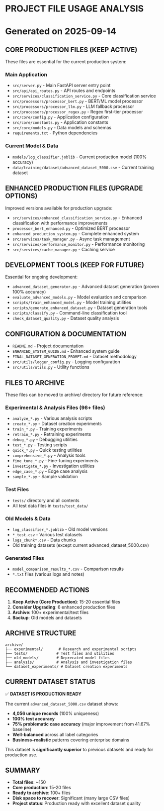 # PROJECT FILE USAGE ANALYSIS
# Generated on 2025-09-14

## CORE PRODUCTION FILES (KEEP ACTIVE)
These files are essential for the current production system:

### Main Application
- `src/server.py` - Main FastAPI server entry point
- `src/api/api_routes.py` - API routes and endpoints
- `src/services/classification_service.py` - Core classification service
- `src/processors/processor_bert.py` - BERT/ML model processor
- `src/processors/processor_llm.py` - LLM fallback processor
- `src/processors/processor_regex.py` - Regex first-tier processor
- `src/core/config.py` - Application configuration
- `src/core/constants.py` - Application constants
- `src/core/models.py` - Data models and schemas
- `requirements.txt` - Python dependencies

### Current Model & Data
- `models/log_classifier.joblib` - Current production model (100% accuracy)
- `data/training/dataset/advanced_dataset_5000.csv` - Current training dataset

## ENHANCED PRODUCTION FILES (UPGRADE OPTIONS)
Improved versions available for production upgrade:

- `src/services/enhanced_classification_service.py` - Enhanced classification with performance improvements
- `processor_bert_enhanced.py` - Optimized BERT processor
- `enhanced_production_system.py` - Complete enhanced system
- `src/services/task_manager.py` - Async task management
- `src/services/performance_monitor.py` - Performance monitoring
- `src/services/cache_manager.py` - Caching service

## DEVELOPMENT TOOLS (KEEP FOR FUTURE)
Essential for ongoing development:

- `advanced_dataset_generator.py` - Advanced dataset generation (proven 100% accuracy)
- `evaluate_advanced_models.py` - Model evaluation and comparison
- `scripts/train_enhanced_model.py` - Model training utilities
- `scripts/generate_enhanced_dataset.py` - Dataset generation tools
- `scripts/classify.py` - Command-line classification tool
- `check_dataset_quality.py` - Dataset quality analysis

## CONFIGURATION & DOCUMENTATION
- `README.md` - Project documentation
- `ENHANCED_SYSTEM_GUIDE.md` - Enhanced system guide
- `FINAL_DATASET_GENERATION_PROMPT.md` - Dataset methodology
- `src/utils/logger_config.py` - Logging configuration
- `src/utils/utils.py` - Utility functions

## FILES TO ARCHIVE
These files can be moved to archive/ directory for future reference:

### Experimental & Analysis Files (96+ files)
- `analyze_*.py` - Various analysis scripts
- `create_*.py` - Dataset creation experiments  
- `train_*.py` - Training experiments
- `retrain_*.py` - Retraining experiments
- `debug_*.py` - Debugging utilities
- `test_*.py` - Testing scripts
- `quick_*.py` - Quick testing utilities
- `comprehensive_*.py` - Analysis tools
- `fine_tune_*.py` - Fine-tuning experiments
- `investigate_*.py` - Investigation utilities
- `edge_case_*.py` - Edge case analysis
- `sample_*.py` - Sample validation

### Test Files
- `tests/` directory and all contents
- All test data files in `tests/test_data/`

### Old Models & Data
- `log_classifier_*.joblib` - Old model versions
- `*_test.csv` - Various test datasets
- `logs_chunk*.csv` - Data chunks
- Old training datasets (except current advanced_dataset_5000.csv)

### Generated Files
- `model_comparison_results_*.csv` - Comparison results
- `*.txt` files (various logs and notes)

## RECOMMENDED ACTIONS

1. **Keep Active (Core Production)**: 15-20 essential files
2. **Consider Upgrading**: 6 enhanced production files  
3. **Archive**: 100+ experimental/test files
4. **Backup**: Old models and datasets

## ARCHIVE STRUCTURE
```
archive/
├── experimental/       # Research and experimental scripts
├── tests/             # Test files and utilities
├── old_models/        # Deprecated model files  
├── analysis/          # Analysis and investigation files
└── dataset_experiments/ # Dataset creation experiments
```

## CURRENT DATASET STATUS
✅ **DATASET IS PRODUCTION READY**

The current `advanced_dataset_5000.csv` dataset shows:
- **4,056 unique records** (100% uniqueness)
- **100% test accuracy** 
- **75% problematic case accuracy** (major improvement from 41.67% baseline)
- **Well-balanced** across all label categories
- **Business-realistic** patterns covering enterprise domains

This dataset is **significantly superior** to previous datasets and ready for production use.

## SUMMARY
- **Total files**: ~150
- **Core production**: 15-20 files
- **Ready to archive**: 100+ files  
- **Disk space to recover**: Significant (many large CSV files)
- **Project status**: Production ready with excellent dataset quality